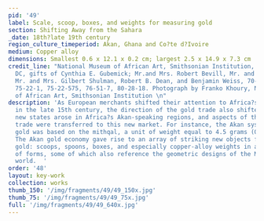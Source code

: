 ```yaml
---
pid: '49'
label: Scale, scoop, boxes, and weights for measuring gold
section: Shifting Away from the Sahara
_date: 18th?late 19th century
region_culture_timeperiod: Akan, Ghana and Co?te d?Ivoire
medium: Copper alloy
dimensions: Smallest 0.6 x 12.1 x 0.2 cm; largest 2.5 x 14.9 x 7.3 cm
credit_line: "National Museum of African Art, Smithsonian Institution, Washington,
  DC, gifts of Cynthia E. Gubemick; Mr.and Mrs. Robert Bevill, Mr. and Mrs. Alan Bresler,
  Mr. and Mrs. Gilbert Shulman, Robert B. Dean, and Benjamin Weiss, 70-20-54, 70-20-81,
  75-22-1, 75-22-575, 76-51-7, 80-28-18. Photograph by Franko Khoury, National Museum
  of African Art, Smithsonian Institution \n"
description: 'As European merchants shifted their attention to Africa?s Atlantic coast
  in the late 15th century, the direction of the gold trade also shifted. In response,
  new states arose in Africa?s Akan-speaking regions, and aspects of the Saharan gold
  trade were transferred to this new market. For instance, the Akan system for weighing
  gold was based on the mithqal, a unit of weight equal to 4.5 grams (0.16 ounce).
  The Akan gold economy gave rise to an array of striking new objects for measuring
  gold: scoops, spoons, boxes, and especially copper-alloy weights in a great variety
  of forms, some of which also reference the geometric designs of the Muslim Saharan
  world.  '
order: '48'
layout: key-work
collection: works
thumb_150: '/img/fragments/49/49_150x.jpg'
thumb_75: '/img/fragments/49/49_75x.jpg'
full: '/img/fragments/49/49_640x.jpg'
---
```

